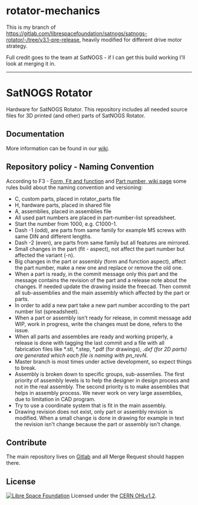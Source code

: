 # rotator-mechanics

This is my branch of https://gitlab.com/librespacefoundation/satnogs/satnogs-rotator/-/tree/v3.1-pre-release, heavily modified for different drive motor strategy.

Full credit goes to the team at SatNOGS - if I can get this build working I'll look at merging it in.

---

# SatNOGS Rotator

Hardware for SatNOGS Rotator. This repository includes all needed source files for 3D printed (and other) parts of SatNOGS Rotator.

## Documentation

More information can be found in our [wiki](https://wiki.satnogs.org/SatNOGS_Rotator_v3).

## Repository policy - Naming Convention

According to F3 - [Form, Fit and function](https://en.wikipedia.org/wiki/Form,_fit_and_function) and
[Part number, wiki page](https://en.wikipedia.org/wiki/Part_number) some rules build about the naming
convention and versioning:
* C, custom parts, placed in rotator_parts file
* H, hardware parts, placed in shared file
* A, assemblies, placed in assemblies file
* All used part numbers are placed in part-number-list spreadsheet.
* Start the number from 1000, e.g. C1000-1.
* Dash -1 (odd), are parts from same family for example M5 screws with same DIN and different lengths.
* Dash -2 (even), are parts from same family but all features are mirrored.
* Small changes in the part (fit - aspect), not affect the part number but affected the variant (-n).
* Big changes in the part or assembly (form and function aspect), affect the part number, make a new one
and replace or remove the old one.
* When a part is ready, in the commit message only this part and the message contains the revision of the part and a
release note about the changes. If needed update the drawing inside the freecad.
Then commit all sub-assemblies and the main assembly which affected by the part or parts.
* In order to add a new part take a new part number according to the part number list (spreadsheet).
* When a part or assembly isn't ready for release, in commit message add WIP, work in progress, write the
changes must be done, refers to the issue.
* When all parts and assemblies are ready and working properly, a release is done with tagging the last commit
and a file with all fabrication files like *.stl, *.step, *.pdf (for drawings), *.dxf (for 2D parts) are generated
which each file is naming with pn_revN.*
* Master branch is most times under active development, so expect things to break.
* Assembly is broken down to specific groups, sub-assemlies. The first priority of assembly levels is to help the designer in
design process and not in the real assembly. The second priority is to make assemblies that helps in assembly process.
We never work on very large assemblies, due to limitation in CAD program.
* Try to use a coordinate system that is fit in the main assembly.
* Drawing revision does not exist, only part or assembly revision is modified. When a small change is done in drawing for example in text the revision isn't change because the part or assembly isn't change.

## Contribute

The main repository lives on [Gitlab](https://gitlab.com/librespacefoundation/satnogs/satnogs-rotator) and all Merge Request should happen there.

## License

[![Libre Space Foundation](https://img.shields.io/badge/%C2%A9%202014--2018-Libre%20Space%20Foundation-6672D8.svg)](https://librespacefoundation.org/)
Licensed under the [CERN OHLv1.2](LICENSE).
